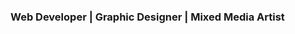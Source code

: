###  Web Developer | Graphic Designer | Mixed Media Artist

<!--
**MorganPeterson1313/MorganPeterson1313** is a ✨ _special_ ✨ repository because its `README.md` (this file) appears on your GitHub profile.



- 🔭 I’m currently working on my E-commerce website where I sell my artwork, advertise my services as a webdeveloper, blog about my journey, and sell
     merchandise that I have created using my digital artwork...
- 🌱 I’m currently learning how to utilize Netlify's Jamstack services to optimize the speed of my applicaions and constantly
     improving my E-commerce website to enhance user experience in order to optimize conversion rates. Im also taking a course named SEO: Website Technical Audit        Fundamentals through Fiver. So far I have learned how to use google's tools to analyze the speed of a website, and if it has broken links or images.  
- 💬 Ask me about my favorite tech stack and what I persoanlly like to use to engineer my projects.
-    Take a look at my portfolio linked in my profile.
-->

